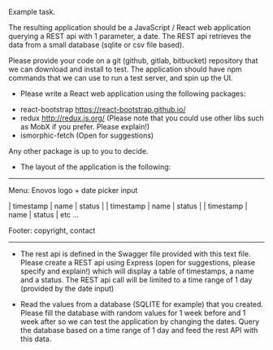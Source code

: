 Example task.

The resulting application should be a JavaScript / React web application querying a REST api with 1 parameter, a date.
The REST api retrieves the data from a small database (sqlite or csv file based).

Please provide your code on a git (github, gitlab, bitbucket) repository that we can download and install to test.
The application should have npm commands that we can use to run a test server, and spin up the UI.

- Please write a React web application using the following packages:
* react-bootstrap https://react-bootstrap.github.io/
* redux http://redux.js.org/   (Please note that you could use other libs such as MobX if you prefer. Please explain!)
* ismorphic-fetch  (Open for suggestions)

Any other package is up to you to decide.

- The layout of the application is the following:
__________________________
Menu: Enovos logo + date picker input

| timestamp | name | status |
| timestamp | name | status |
| timestamp | name | status |
etc ...

Footer: copyright, contact
__________________________

- The rest api is defined in the Swagger file provided with this text file.
Please create a REST api using Express (open for suggestions, please specify and explain!) which will display a table of timestamps, a name and a status.
The REST api call will be limited to a time range of 1 day (provided by the date input)

- Read the values from a database (SQLITE for example) that you created. 
Please fill the database with random values for 1 week before and 1 week after so we can test the application by changing the dates.
Query the database based on a time range of 1 day and feed the rest API with this data.
